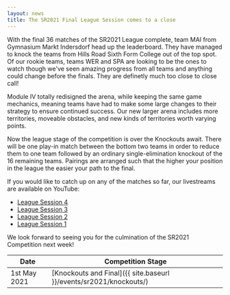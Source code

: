 ```yaml
---
layout: news
title: The SR2021 Final League Session comes to a close
---
```


With the final 36 matches of the SR2021 League complete, team MAI from Gymnasium
Markt Indersdorf head up the leaderboard. They have managed to knock the teams from
Hills Road Sixth Form College out of the top spot. Of our rookie teams, teams WER
and SPA are looking to be the ones to watch though we've seen amazing progress
from all teams and anything could change before the finals. They are definetly
much too close to close call!

Module Ⅳ totally redisigned the arena, while keeping the same game mechanics, meaning teams
have had to make some large changes to their strategy to ensure continued success. Our new
larger arena includes more territories, moveable obstacles, and new kinds of territories
worth varying points.

Now the league stage of the competition is over the Knockouts await.
There will be one play-in match between the bottom two teams in order to reduce
them to one team followed by an ordinary single-elimination knockout of the 16
remaining teams. Pairings are arranged such that the higher your position in the league
the easier your path to the final.

If you would like to catch up on any of the matches so far, our livestreams are
available on YouTube:

* [League Session 4](https://www.youtube.com/watch?v=E9gF-GZbf5M)
* [League Session 3](https://www.youtube.com/watch?v=MpuhtW4mCKM)
* [League Session 2](https://www.youtube.com/watch?v=RwW5Oz30gbE)
* [League Session 1](https://www.youtube.com/watch?v=cAvk-nfTUis)

We look forward to seeing you for the culmination of the SR2021 Competition next week!

| Date              | Competition Stage                                                                     |
|-------------------|---------------------------------------------------------------------------------------|
| 1st May 2021      | [Knockouts and Final]({{ site.baseurl }}/events/sr2021/knockouts/)                    |
